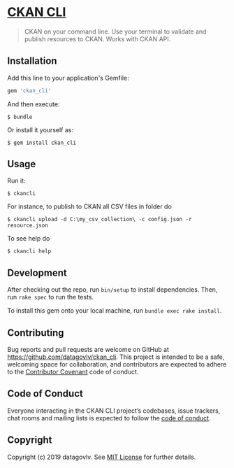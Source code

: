 # [CKAN CLI](https://github.com/datagovlv/ckan_cli)

> CKAN on your command line. Use your terminal to validate and publish resources to CKAN. Works with CKAN API.

## Installation

Add this line to your application's Gemfile:

```ruby
gem 'ckan_cli'
```

And then execute:

    $ bundle

Or install it yourself as:

    $ gem install ckan_cli

## Usage

Run it:

```shell
$ ckancli
```

For instance, to publish to CKAN all CSV files in folder do

```shell
$ ckancli upload -d C:\my_csv_collection\ -c config.json -r resource.json
```

To see help do

```shell
$ ckancli help
```

## Development

After checking out the repo, run `bin/setup` to install dependencies. Then, run `rake spec` to run the tests. 

To install this gem onto your local machine, run `bundle exec rake install`. 

## Contributing

Bug reports and pull requests are welcome on GitHub at https://github.com/datagovlv/ckan_cli. This project is intended to be a safe, welcoming space for collaboration, and contributors are expected to adhere to the [Contributor Covenant](http://contributor-covenant.org) code of conduct.

## Code of Conduct

Everyone interacting in the CKAN CLI project’s codebases, issue trackers, chat rooms and mailing lists is expected to follow the [code of conduct](https://github.com/datagovlv/ckan_cli/blob/master/CODE_OF_CONDUCT.md).

## Copyright

Copyright (c) 2019 datagovlv. See [MIT License](LICENSE.txt) for further details.